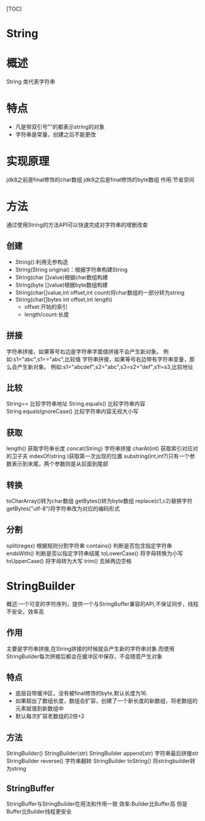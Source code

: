 [TOC]
# String
# 概述
String 类代表字符串
# 特点
* 凡是带双引号""的都表示string的对象
* 字符串是常量，创建之后不能更改
# 实现原理
jdk8之前是final修饰的char数组
jdk9之后是final修饰的byte数组
作用:节省空间
# 方法
通过使用String的方法API可以快速完成对字符串的增删改查
## 创建
* String():利用无参构造
* String(String original)：根据字符串构建String
* String(char []value)根据char数组构建
* String(byte []value)根据byte数组构建
* String(char[]value,int offset,int count)将char数组的一部分转为string
* String(char[]bytes int offset,int length)
    * offset:开始的索引
    * length/count:长度
## 拼接
字符串拼接，如果等号右边是字符串字面值拼接不会产生新对象。
例如:s1="abc",s1=="abc",比较值
字符串拼接，如果等号右边带有字符串变量，那么会产生新对象。
例如:s1="abcdef",s2="abc",s3=s2+"def",s1!=s3,比较地址

## 比较
String== 比较字符串地址
String.equals() 比较字符串内容
String.equalsIgnoreCase() 比较字符串内容无视大小写

## 获取
length() 获取字符串长度
concat(String) 字符串拼接
charAt(int) 获取索引对应对的卫子夫
indexOf(string )获取第一次出现的位置
substring(int,int?)只有一个参数表示到末尾，两个参数则是从前面到尾部

## 转换
toCharArray()转为char数组
getBytes()转为byte数组
replace(c1,c2)替换字符
getBytes("utf-8")将字符串改为对应的编码形式

## 分割
split(regex) 根据规则分割字符串
contains() 判断是否包含指定字符串
endsWith() 判断是否以指定字符串结尾
toLowerCase() 将字母转换为小写
toUpperCase() 将字母转为大写
trim() 去掉两边空格

# StringBuilder
概述:一个可变的字符序列，提供一个与StringBuffer兼容的API,不保证同步，线程不安全，效率高
## 作用
主要是字符串拼接,在String拼接的时候就会产生新的字符串对象.而使用StringBuilder每次拼接后都会在缓冲区中保存，不会随意产生对象
## 特点
* 底层自带缓冲区，没有被final修饰的byte,默认长度为16.
* 如果超出了数组长度，数组会扩容，创建了一个新长度的新数组，将老数组的元素赋值到新数组中
* 默认每次扩容老数组的2倍+2
## 方法
StringBuilder()
StringBuilder(str)
StringBuilder append(str) 字符串最后拼接str
StringBuilder reverse() 字符串翻转
StringBuilder toString() 将stringbuilder转为string
## StringBuffer
StringBuffer与StringBuilder在用法和作用一致
效率:Builder比Buffer高
但是Buffer比Builder线程更安全